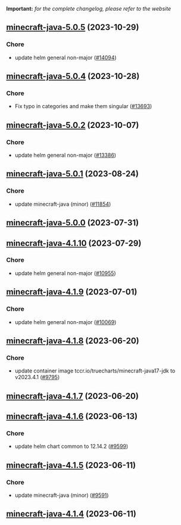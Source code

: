 **Important:**
*for the complete changelog, please refer to the website*




## [minecraft-java-5.0.5](https://github.com/truecharts/charts/compare/minecraft-java-5.0.4...minecraft-java-5.0.5) (2023-10-29)

### Chore

- update helm general non-major ([#14094](https://github.com/truecharts/charts/issues/14094))
  
  


## [minecraft-java-5.0.4](https://github.com/truecharts/charts/compare/minecraft-java-5.0.2...minecraft-java-5.0.4) (2023-10-28)

### Chore

- Fix typo in categories and make them singular ([#13693](https://github.com/truecharts/charts/issues/13693))
  
  


## [minecraft-java-5.0.2](https://github.com/truecharts/charts/compare/minecraft-java-5.0.1...minecraft-java-5.0.2) (2023-10-07)

### Chore

- update helm general non-major ([#13386](https://github.com/truecharts/charts/issues/13386))
  
  


## [minecraft-java-5.0.1](https://github.com/truecharts/charts/compare/minecraft-java-5.0.0...minecraft-java-5.0.1) (2023-08-24)

### Chore

- update minecraft-java (minor) ([#11854](https://github.com/truecharts/charts/issues/11854))
  
  



## [minecraft-java-5.0.0](https://github.com/truecharts/charts/compare/minecraft-java-4.1.10...minecraft-java-5.0.0) (2023-07-31)




## [minecraft-java-4.1.10](https://github.com/truecharts/charts/compare/minecraft-java-4.1.9...minecraft-java-4.1.10) (2023-07-29)

### Chore

- update helm general non-major ([#10955](https://github.com/truecharts/charts/issues/10955))
  
  


## [minecraft-java-4.1.9](https://github.com/truecharts/charts/compare/minecraft-java-4.1.8...minecraft-java-4.1.9) (2023-07-01)

### Chore

- update helm general non-major ([#10069](https://github.com/truecharts/charts/issues/10069))
  
  


## [minecraft-java-4.1.8](https://github.com/truecharts/charts/compare/minecraft-java-4.1.7...minecraft-java-4.1.8) (2023-06-20)

### Chore

- update container image tccr.io/truecharts/minecraft-java17-jdk to v2023.4.1 ([#9795](https://github.com/truecharts/charts/issues/9795))
  
  


## [minecraft-java-4.1.7](https://github.com/truecharts/charts/compare/minecraft-java-4.1.6...minecraft-java-4.1.7) (2023-06-20)




## [minecraft-java-4.1.6](https://github.com/truecharts/charts/compare/minecraft-java-4.1.5...minecraft-java-4.1.6) (2023-06-13)

### Chore

- update helm chart common to 12.14.2 ([#9599](https://github.com/truecharts/charts/issues/9599))
  
  


## [minecraft-java-4.1.5](https://github.com/truecharts/charts/compare/minecraft-java-4.1.4...minecraft-java-4.1.5) (2023-06-11)

### Chore

- update minecraft-java (minor) ([#9591](https://github.com/truecharts/charts/issues/9591))
  
  


## [minecraft-java-4.1.4](https://github.com/truecharts/charts/compare/minecraft-java-4.1.3...minecraft-java-4.1.4) (2023-06-11)
